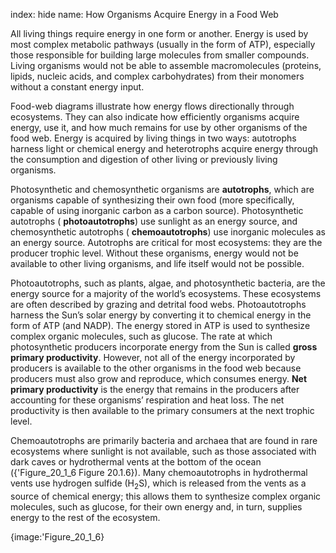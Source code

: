 index: hide
name: How Organisms Acquire Energy in a Food Web

All living things require energy in one form or another. Energy is used by most complex metabolic pathways (usually in the form of ATP), especially those responsible for building large molecules from smaller compounds. Living organisms would not be able to assemble macromolecules (proteins, lipids, nucleic acids, and complex carbohydrates) from their monomers without a constant energy input.

Food-web diagrams illustrate how energy flows directionally through ecosystems. They can also indicate how efficiently organisms acquire energy, use it, and how much remains for use by other organisms of the food web. Energy is acquired by living things in two ways: autotrophs harness light or chemical energy and heterotrophs acquire energy through the consumption and digestion of other living or previously living organisms.

Photosynthetic and chemosynthetic organisms are  **autotrophs**, which are organisms capable of synthesizing their own food (more specifically, capable of using inorganic carbon as a carbon source). Photosynthetic autotrophs ( **photoautotrophs**) use sunlight as an energy source, and chemosynthetic autotrophs ( **chemoautotrophs**) use inorganic molecules as an energy source. Autotrophs are critical for most ecosystems: they are the producer trophic level. Without these organisms, energy would not be available to other living organisms, and life itself would not be possible.

Photoautotrophs, such as plants, algae, and photosynthetic bacteria, are the energy source for a majority of the world’s ecosystems. These ecosystems are often described by grazing and detrital food webs. Photoautotrophs harness the Sun’s solar energy by converting it to chemical energy in the form of ATP (and NADP). The energy stored in ATP is used to synthesize complex organic molecules, such as glucose. The rate at which photosynthetic producers incorporate energy from the Sun is called  **gross primary productivity**. However, not all of the energy incorporated by producers is available to the other organisms in the food web because producers must also grow and reproduce, which consumes energy.  **Net primary productivity** is the energy that remains in the producers after accounting for these organisms’ respiration and heat loss. The net productivity is then available to the primary consumers at the next trophic level.

Chemoautotrophs are primarily bacteria and archaea that are found in rare ecosystems where sunlight is not available, such as those associated with dark caves or hydrothermal vents at the bottom of the ocean ({'Figure_20_1_6 Figure 20.1.6}). Many chemoautotrophs in hydrothermal vents use hydrogen sulfide (H<sub>2</sub>S), which is released from the vents as a source of chemical energy; this allows them to synthesize complex organic molecules, such as glucose, for their own energy and, in turn, supplies energy to the rest of the ecosystem.


{image:'Figure_20_1_6}
        
